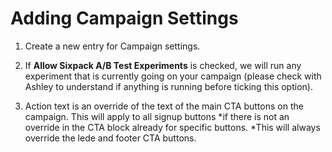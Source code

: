 # Adding Campaign Settings

1) Create a new entry for Campaign settings.

2) If **Allow Sixpack A/B Test Experiments** is checked, we will run any experiment that is currently going on your campaign (please check with Ashley to understand if anything is running before ticking this option).

3) Action text is an override of the text of the main CTA buttons on the campaign. This will apply to all signup buttons *if there is not an override in the CTA block already for specific buttons. *This will always override the lede and footer CTA buttons.
